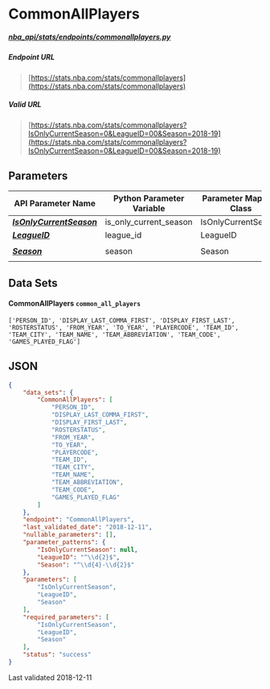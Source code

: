 # CommonAllPlayers
##### [nba_api/stats/endpoints/commonallplayers.py](https://github.com/swar/nba_api/blob/master/nba_api/stats/endpoints/commonallplayers.py)

##### Endpoint URL
>[https://stats.nba.com/stats/commonallplayers](https://stats.nba.com/stats/commonallplayers)

##### Valid URL
>[https://stats.nba.com/stats/commonallplayers?IsOnlyCurrentSeason=0&LeagueID=00&Season=2018-19](https://stats.nba.com/stats/commonallplayers?IsOnlyCurrentSeason=0&LeagueID=00&Season=2018-19)

## Parameters
API Parameter Name | Python Parameter Variable | Parameter Mapping Class | Pattern | Required | Nullable
------------ | ------------ | ------------ | :-----------: | :---: | :---:
[_**IsOnlyCurrentSeason**_](https://github.com/swar/nba_api/blob/master/docs/nba_api/stats/library/parameters.md#IsOnlyCurrentSeason) | is_only_current_season | IsOnlyCurrentSeason |  | `Y` |  | 
[_**LeagueID**_](https://github.com/swar/nba_api/blob/master/docs/nba_api/stats/library/parameters.md#LeagueID) | league_id | LeagueID | `^\d{2}$` | `Y` |  | 
[_**Season**_](https://github.com/swar/nba_api/blob/master/docs/nba_api/stats/library/parameters.md#Season) | season | Season | `^\d{4}-\d{2}$` | `Y` |  | 

## Data Sets
#### CommonAllPlayers `common_all_players`
```text
['PERSON_ID', 'DISPLAY_LAST_COMMA_FIRST', 'DISPLAY_FIRST_LAST', 'ROSTERSTATUS', 'FROM_YEAR', 'TO_YEAR', 'PLAYERCODE', 'TEAM_ID', 'TEAM_CITY', 'TEAM_NAME', 'TEAM_ABBREVIATION', 'TEAM_CODE', 'GAMES_PLAYED_FLAG']
```


## JSON
```json
{
    "data_sets": {
        "CommonAllPlayers": [
            "PERSON_ID",
            "DISPLAY_LAST_COMMA_FIRST",
            "DISPLAY_FIRST_LAST",
            "ROSTERSTATUS",
            "FROM_YEAR",
            "TO_YEAR",
            "PLAYERCODE",
            "TEAM_ID",
            "TEAM_CITY",
            "TEAM_NAME",
            "TEAM_ABBREVIATION",
            "TEAM_CODE",
            "GAMES_PLAYED_FLAG"
        ]
    },
    "endpoint": "CommonAllPlayers",
    "last_validated_date": "2018-12-11",
    "nullable_parameters": [],
    "parameter_patterns": {
        "IsOnlyCurrentSeason": null,
        "LeagueID": "^\\d{2}$",
        "Season": "^\\d{4}-\\d{2}$"
    },
    "parameters": [
        "IsOnlyCurrentSeason",
        "LeagueID",
        "Season"
    ],
    "required_parameters": [
        "IsOnlyCurrentSeason",
        "LeagueID",
        "Season"
    ],
    "status": "success"
}
```

Last validated 2018-12-11